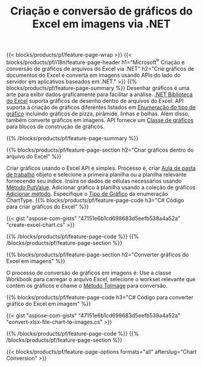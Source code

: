 ﻿---
title: Criação e conversão de gráficos do Excel em imagens via .NET
url: /pt/net/chart/
description: C# código-fonte para desenhar e converter gráfico ou diagrama no Microsoft Excel usando a biblioteca .NET. 
---
{{< blocks/products/pf/feature-page-wrap >}}
{{< blocks/products/pf/i18n/feature-page-header h1="Microsoft<sup>&reg;</sup> Criação e conversão de gráficos de arquivos do Excel via .NET" h2="Crie gráficos de documentos do Excel e converta em imagens usando APIs do lado do servidor em aplicativos baseados em .NET." >}}
{{% blocks/products/pf/feature-page-summary %}}
Desenhar gráficos é uma arte para exibir dados graficamente para facilitar a análise. [.NET Biblioteca do Excel](/cells/net/) suporta gráficos de desenho dentro de arquivos do Excel. API suporta a criação de gráficos diferentes listados em [Enumeração do tipo de gráfico](https://apireference.aspose.com/cells/net/aspose.cells.charts/charttype) incluindo gráficos de pizza, pirâmide, linhas e bolhas. Além disso, também converte gráficos em imagens. API fornece um [Classe de gráficos](https://apireference.aspose.com/cells/net/aspose.cells.charts) para blocos de construção de gráficos.

{{% /blocks/products/pf/feature-page-summary %}}

{{% blocks/products/pf/feature-page-section h2="Criar gráficos dentro do arquivo do Excel" %}}

Criar gráficos usando o Excel API é simples. Processo é, criar [Aula de pasta de trabalho](https://apireference.aspose.com/cells/net/aspose.cells/workbook) objeto e selecione a primeira planilha ou a planilha relevante fornecendo seu índice. Insira os dados de células necessários usando [Método PutValue](https://apireference.aspose.com/cells/net/aspose.cells/cell/methods/putvalue/index). Adicionar gráfico à planilha usando a coleção de gráficos [Adicionar método](https://apireference.aspose.com/cells/net/aspose.cells.charts/chartcollection/methods/add). Especifique o [Tipo de Gráfico](https://apireference.aspose.com/cells/net/aspose.cells.charts/charttype) da enumeração ChartType.
{{% blocks/products/pf/feature-page-code h3="C# Código para criar gráficos do Excel" %}}

{{< gist "aspose-com-gists" "47151e6b1cd698683d5eefb538a4a52a" "create-excel-chart.cs" >}}

{{% /blocks/products/pf/feature-page-code %}}
{{% /blocks/products/pf/feature-page-section %}}


{{% blocks/products/pf/feature-page-section h2="Converter gráficos do Excel em imagens" %}}

O processo de conversão de gráficos em imagens é: Use a classe Workbook para carregar o arquivo Excel, selecione o workset relevante que contém os gráficos e chame o [Método ToImage](https://apireference.aspose.com/cells/net/aspose.cells.charts.chart/toimage/methods/7) para conversão.

{{% blocks/products/pf/feature-page-code h3="C# Código para converter gráfico do Excel em imagem" %}}

{{< gist "aspose-com-gists" "47151e6b1cd698683d5eefb538a4a52a" "convert-xlsx-file-chart-to-images.cs" >}}

{{% /blocks/products/pf/feature-page-code %}}
{{% /blocks/products/pf/feature-page-section %}}

{{< blocks/products/pf/feature-page-options formats="all" afterslug="Chart Conversion" >}}